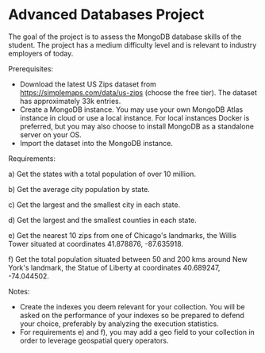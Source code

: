 
# Advanced Databases Project

The goal of the project is to assess the MongoDB database skills of the student. The project has a medium difficulty level and is relevant to industry employers of today.

Prerequisites:
- Download the latest US Zips dataset from https://simplemaps.com/data/us-zips (choose the free tier). The dataset has approximately 33k entries.
- Create a MongoDB instance. You may use your own MongoDB Atlas instance in cloud or use a local instance. For local instances Docker is preferred, but you may also choose to install MongoDB as a standalone server on your OS.
- Import the dataset into the MongoDB instance.

Requirements:

a) Get the states with a total population of over 10 million.

b) Get the average city population by state.

c) Get the largest and the smallest city in each state.

d) Get the largest and the smallest counties in each state.

e) Get the nearest 10 zips from one of Chicago's landmarks, the Willis Tower situated at coordinates 41.878876, -87.635918.

f) Get the total population situated between 50 and 200 kms around New York's landmark, the Statue of Liberty at coordinates 40.689247, -74.044502.

Notes:
- Create the indexes you deem relevant for your collection. You will be asked on the performance of your indexes so be prepared to defend your choice, preferably by analyzing the execution statistics.
- For requirements e) and f), you may add a geo field to your collection in order to leverage geospatial query operators.
